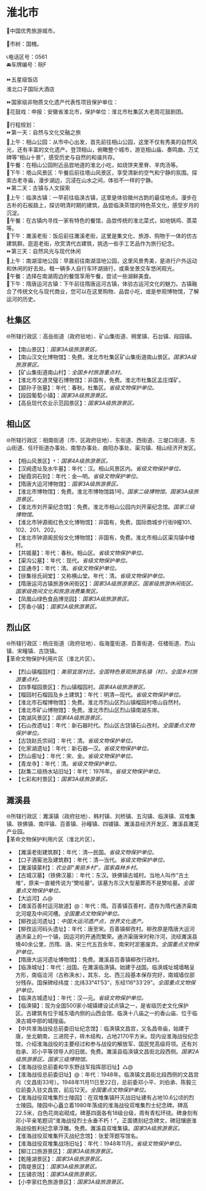 # 淮北市  
🏅中国优秀旅游城市。  

🌳市树：国槐。  

📞电话区号：0561  
🚘车牌编号：皖F  

⏩五星级饭店  
淮北口子国际大酒店  

⏩国家级非物质文化遗产代表性项目保护单位：  
🔸花鼓戏：申报：安徽省淮北市，保护单位：淮北市杜集区大老周花鼓剧团。  

🧭行程规划：  
⏩第一天：自然与文化交融之旅  
🔸上午：相山公园：从市中心出发，首先前往相山公园，这里不仅有秀美的自然风光，还有丰富的文化遗产。登顶相山，俯瞰整个城市，游览相山庙、奏鸣曲、万丈碑等“相山十景”，感受历史与自然的和谐共存。  
🔸午餐：在相山公园附近品尝地道的淮北小吃，如烧饼夹里脊、羊肉汤等。  
🔸下午：塔山风景区：午餐后前往塔山风景区，享受清新的空气和宁静的氛围。探索古老寺庙，漫步湖边，沉浸在山水之间，体验不一样的宁静。  
⏩第二天：古镇与人文探索  
🔸上午：临涣古镇：一早前往临涣古镇，这里是体验徽州古韵的最佳地点。漫步在古朴的石板路上，探访明清时期的建筑，品尝临涣茶馆的特色茶文化，感受岁月的沉淀。  
🔸午餐：在古镇内寻找一家有特色的餐馆，品尝传统的淮北菜式，如地锅鸡、蒸菜等。  
🔸下午：濉溪老街：饭后前往濉溪老街，这里是集文化、旅游、购物于一体的仿古建筑群。逛逛老街，欣赏清代古建筑，挑选一些手工艺品作为旅行纪念。  
⏩第三天：自然风光与现代休闲  
🔸上午：南湖湿地公园：早晨前往南湖湿地公园，这里风景秀美，是进行户外运动和休闲的好去处。租一辆多人自行车环湖骑行，或乘坐景交车悠闲观光。  
🔸午餐：选择在南湖周边的餐馆享用午餐，尝试一些湖鲜美食。  
🔸下午：隋唐运河古镇：下午前往隋唐运河古镇，体验古运河文化的魅力。古镇融合了传统文化与现代商业，您可以在这里购物、品尝小吃，或是参观博物馆，了解运河的历史。  

## 杜集区  
🌐所辖行政区：高岳街道（政府驻地）、矿山集街道、朔里镇、石台镇、段园镇。  

* 【南山景区】：*国家3A级旅游景区。*  
* 【南山汉文化博物馆】：免费。淮北市杜集区矿山集街道南山景区。*国家3A级旅游景区。*  
* 【矿山集街道南山村】：*全国乡村旅游重点村。*  
* 【淮北市文道灵璧石博物馆】：非国有，免费。淮北市杜集区孟庄煤矿。  
* 【颛孙子张墓】：年代：春秋。杜集区。*省级文物保护单位。*  
* 【段园葡萄小镇】：*国家3A级旅游景区。*  
* 【高岳现代农业示范园景区】：*国家3A级旅游景区。*  

## 相山区  
🌐所辖行政区：相南街道（市、区政府驻地）、东街道、西街道、三堤口街道、东山街道、任圩街道办事处、南黎办事处、曲阳办事处、渠沟镇、相山经济开发区。  

* 【相山风景区】`*`：*国家4A级旅游景区。*  
* 【汉阙遗址及水牛墓】：年代：汉。相山风景区内。*省级文物保护单位。*  
* 【秘霞洞石刻】：年代：金—明。*省级文物保护单位。*  
* 【隋唐大运河博物馆】：*国家3A级旅游景区。*  
* 【淮北市博物馆】：免费。淮北市博物馆路1号。*国家二级博物馆。国家3A级旅游景区。*  
* 【淮北市刘开渠纪念馆】：免费。淮北市相山公园内刘开渠纪念馆。*国家三级博物馆。*  
* 【淮北市钟源阁红色文化博物馆】：非国有，免费。国际商城步行街9幢101、102、201、202。  
* 【淮北市钟源阁民俗文化博物馆】：非国有，免费。淮北市相山区渠沟镇中楼村。  
* 【共姬墓】：年代：春秋。相山区。*省级文物保护单位。*  
* 【渠沟公墓】：年代：现代。*省级文物保护单位。*  
* 【显通寺】：年代：清。*省级文物保护单位。*  
* 【徐集徐氏祠堂】：又称横山堂。年代：清。*省级文物保护单位。*  
* 【隋唐运河古镇旅游休闲街区】：*国家3A级旅游景区。国家级旅游休闲街区。国家级夜间文化和旅游消费集聚区。*  
* 【凤凰山绿色食品博览园】：*国家3A级旅游景区。*  
* 【芳香小镇】：*国家2A级旅游景区。*  

## 烈山区  
🌐所辖行政区：杨庄街道（政府驻地）、临海童街道、百善街道、任楼街道、烈山镇、宋疃镇、古饶镇。  
🚩革命文物保护利用片区（淮北片区）。  

* 【烈山镇榴园村】：*美丽宜居村庄。全国特色景观旅游名镇（村）。全国乡村旅游重点村。*  
* 【四季榴园景区】：烈山镇榴园村。*国家4A级旅游景区。*  
* 【榴园村石榴园及乡土建筑】：年代：明清—现代。*省级文物保护单位。*  
* 【淮北市石榴博物馆】：免费。淮北市烈山区烈山镇榴园村塔山自然村。  
* 【淮北市矿山博物馆】：免费。淮北市烈山区烈山镇南湖东岸。  
* 【南湖风景区】：*国家4A级旅游景区。*  
* 【石山孜遗址】：年代：新石器时代。烈山区古饶镇石山孜村。*全国重点文物保护单位。*  
* 【古饶赵氏宗祠】：年代：清。*省级文物保护单位。*  
* 【化家湖遗址】：年代：新石器—汉。*省级文物保护单位。*  
* 【烈山窑址】：年代：宋、金。*省级文物保护单位。*  
* 【青龙寺】：年代：清。*省级文物保护单位。*  
* 【赵集二级扬水站旧址】：年代：1976年。*省级文物保护单位。*  
* 【七彩和村景区】：*国家3A级旅游景区。*  

## 濉溪县  
🌐所辖行政区：濉溪镇（政府驻地）、韩村镇、刘桥镇、五沟镇、临涣镇、双堆集镇、铁佛镇、南坪镇、百善镇、孙疃镇、四铺镇、濉溪县经济开发区、濉溪县濉芜产业园。  
🚩革命文物保护利用片区（淮北片区）。  

* 【濉溪老街建筑群】：年代：清—民国。*省级文物保护单位。*  
* 【口子酒窖池及建筑群】：年代：清—当代。*省级文物保护单位。*  
* 【濉溪镇蒙村】：*农业部“美丽乡村”。国家森林乡村。*  
* 【古城汉墓】（铁佛汉墓）：年代：东汉。铁佛镇古城村。当地人叫作“古土堆”，原来一直被传说为“樊哙墓”。该墓为东汉大型墓葬而不是樊哙墓。*全国重点文物保护单位。*  
* 【大运河】△@  
* 【滩溪百善村运河故道】@：年代：隋。百善镇百善村，遗存为隋代通济渠南北河堤及中间河槽。*全国重点文物保护单位。*  
* 【柳孜运河遗址】：*中国大运河遗产点，世界文化遗产。*  
* 【柳孜运河码头遗址】：年代：唐至宋。百善镇柳孜村。柳孜原是隋唐大运河通济渠上的一个镇，因运河的开通而繁荣。通济渠唐宋时称汴河，流经濉溪县境40余公里，历隋、唐、宋三代五百余年，南宋时淤塞废弃。*全国重点文物保护单位。*  
* 【隋唐大运河遗址博物馆】：免费。濉溪县百善镇柳孜行政村。  
* 【临涣城址】：年代：战国。在濉溪临涣镇。始建于战国。临涣城址城墙略呈方形，南临浍河（古称涣水），其东、北、西三段基本保存完好，南城墙仅部分残存。国保碑经纬度：北纬33°41‘53“，东经116°33‘29”。*全国重点文物保护单位。*  
* 【临涣古城遗址】：年代：汉—元。*省级文物保护单位。*  
* 【临涣镇】：现为全国500家小城镇建设试点镇之一，是省级历史文化保护区。古建筑有位于城东墙内侧的山西会馆、临涣十八庙之一的香山庙、位于临涣古城中部的城隍庙。  
* 【中共淮海战役总前委旧址纪念馆】：临涣镇文昌宫，又名昌帝庙，始建于唐，坐北朝南，三进院子，砖木结构，占地2170平方米。现内设淮海战役纪念馆，介绍淮海战役的主要经过和参与战役的解放军、国民党高级将领。还有刘伯承、邓小平等领导人的旧居。免费。濉溪县临涣镇文昌街北段西侧。*国家2A级旅游景区。国家三级博物馆。*  
* 【淮海战役总前委和华东野战军指挥部旧址】△@  
* 【淮海战役总前委旧址】@：年代：1948年。临涣镇文昌街北段西侧的文昌宫内（文昌街33号）。1948年11月11日至22日，总前委邓小平、刘伯承、陈毅三位前委入驻文昌宫，前后12天。*全国重点文物保护单位。*  
* 【淮海战役双堆集烈士陵园】：在双堆集镇歼灭战旧址建有占地10.6公顷的烈士陵园。陵园中心矗立着1980年落成的淮海战役双堆集烈士纪念碑。碑高22.5米，白色花岗岩砌成。碑基四面各有18级台级，周有青松环绕。碑身刻有邓小平亲笔题词“淮海战役烈士永垂不朽！”，正面镌刻纪念碑文，碑冠镶嵌淮海战役胜利纪念章浮雕。免费。濉溪县双堆集镇。*国家3A级旅游景区。*  
* 【淮海战役双堆集歼灭战纪念馆】：张爱萍题写馆名。  
* 【淮海战役双堆集战场旧址】：年代：1948年11月。*省级文物保护单位。*  
* 【柳江口旅游景区】：*国家3A级旅游景区。*  
* 【乾隆湖景区】：*国家3A级旅游景区。*  
* 【隋堤景区】：*国家3A级旅游景区。*  
* 【五铺农场】：*国家3A级旅游景区。*  
* 【小李家红色旅游景区】：*国家3A级旅游景区。*  
